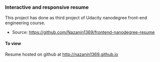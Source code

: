 ### Interactive and responsive resume

This project has done as third project of Udacity nanodegree front-end engineering course.
* Source: https://github.com/Nazanin1369/frontend-nanodegree-resume

#### To view 
Resume hosted on github at http://nazanin1369.github.io

